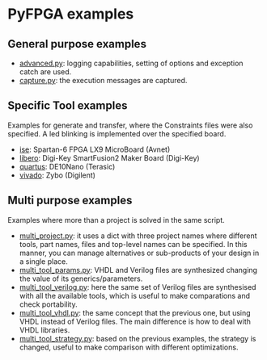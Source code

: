 # PyFPGA examples

## General purpose examples

* [advanced.py](advanced.py): logging capabilities, setting of options and
exception catch are used.
* [capture.py](capture.py): the execution messages are captured.

## Specific Tool examples

Examples for generate and transfer, where the Constraints files were also
specified. A led blinking is implemented over the specified board.

* [ise](ise): Spartan-6 FPGA LX9 MicroBoard (Avnet)
* [libero](libero): Digi-Key SmartFusion2 Maker Board (Digi-Key)
* [quartus](quartus): DE10Nano (Terasic)
* [vivado](vivado): Zybo (Digilent)

## Multi purpose examples

Examples where more than a project is solved in the same script.

* [multi_project.py](multi_project.py): it uses a dict with three project names
where different tools, part names, files and top-level names can be specified.
In this manner, you can manage alternatives or sub-products of your design in
a single place.
* [multi_tool_params.py](multi_tool_params.py): VHDL and Verilog files are
synthesized changing the value of its generics/parameters.
* [multi_tool_verilog.py](multi_tool_verilog.py): here the same set of Verilog
files are synthesised with all the available tools, which is useful to make
comparations and check portability.
* [multi_tool_vhdl.py](multi_tool_vhdl.py): the same concept that the previous
one, but using VHDL instead of Verilog files. The main difference is how to
deal with VHDL libraries.
* [multi_tool_strategy.py](multi_tool_strategy.py): based on the previous
examples, the strategy is changed, useful to make comparison with different
optimizations.
